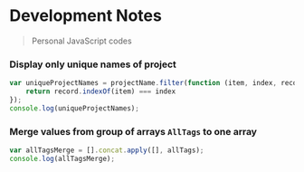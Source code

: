 # Development Notes

> Personal JavaScript codes


### Display only unique names of project

```javascript
var uniqueProjectNames = projectName.filter(function (item, index, record) {
    return record.indexOf(item) === index
});
console.log(uniqueProjectNames);
```

### Merge values from group of arrays `AllTags` to one array

```javascript
var allTagsMerge = [].concat.apply([], allTags);
console.log(allTagsMerge);
```